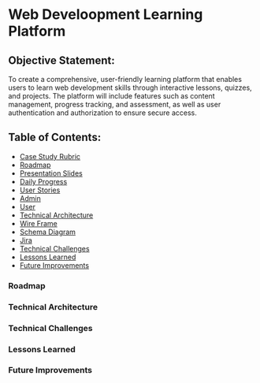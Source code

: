 # Web Develoopment Learning Platform

## Objective Statement:

To create a comprehensive, user-friendly learning platform that enables users to learn web development skills through interactive lessons, quizzes, and projects. The platform will include features such as content management, progress tracking, and assessment, as well as user authentication and authorization to ensure secure access.

## Table of Contents:

-	[Case Study Rubric]()
-	[Roadmap]()
-	[Presentation Slides]()
-	[Daily Progress]()
-	[User Stories]()
  -	[Admin]()
  -	[User]()
-	[Technical Architecture]()
-	[Wire Frame]()
-	[Schema Diagram]()
-	[Jira]()
-	[Technical Challenges]()
-	[Lessons Learned]()
-	[Future Improvements]()

### Roadmap

### Technical Architecture

### Technical Challenges

### Lessons Learned

### Future Improvements
